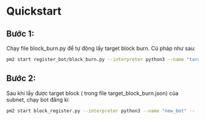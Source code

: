 # Quickstart

## Bước 1:

Chạy file block_burn.py để tự động lấy target block burn. Cú pháp như sau:
```bash
pm2 start register_bot/block_burn.py --interpreter python3 --name "target-block" -- --netuid <netuid>
```
## Bước 2:
Sau khi lấy được target block ( trong file target_block_burn.json) của subnet, chạy bot đăng kí

```bash
pm2 start block_register.py --interpreter python3 --name "new_bot" -- --netuid <netuid> --wallet_name <coldkey>  --hotkey <hotkey> --network finney --wait_seconds 11 --max_burn 3
```
